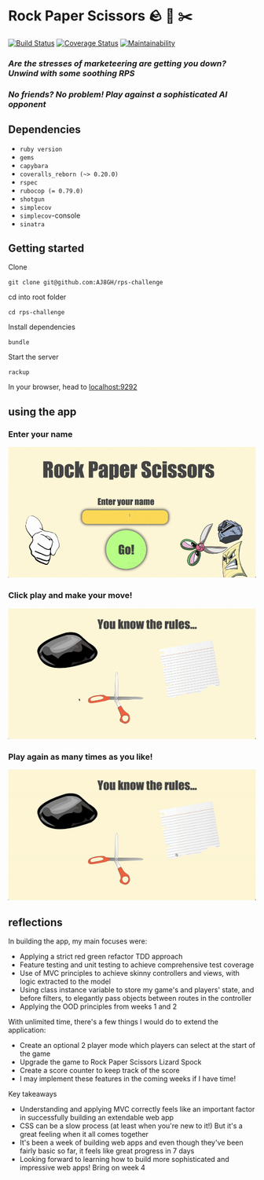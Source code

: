 # Rock Paper Scissors 🪨  📄  ✂️

[![Build Status](https://travis-ci.com/AJ8GH/rps-challenge.svg?branch=master)](https://travis-ci.com/AJ8GH/rps-challenge) [![Coverage Status](https://coveralls.io/repos/github/AJ8GH/rps-challenge/badge.svg?branch=master)](https://coveralls.io/github/AJ8GH/rps-challenge?branch=master) [![Maintainability](https://api.codeclimate.com/v1/badges/fdca0bdec16a564c5209/maintainability)](https://codeclimate.com/github/AJ8GH/rps-challenge/maintainability)

### *Are the stresses of marketeering are getting you down? Unwind with some soothing RPS*

### *No friends? No problem! Play against a sophisticated AI opponent*

## Dependencies
- `ruby version`
- `gems`
- `capybara`
- `coveralls_reborn (~> 0.20.0)`
- `rspec`
- `rubocop (= 0.79.0)`
- `shotgun`
- `simplecov`
- `simplecov`-console
- `sinatra`

## Getting started

Clone

```
git clone git@github.com:AJ8GH/rps-challenge
```

cd into root folder

```
cd rps-challenge
```

Install dependencies

```
bundle
```

Start the server

```
rackup
```

In your browser, head to [localhost:9292](http://localhost:9292)

## using the app


### Enter your name

![entering-name](public/images/entering_name.gif)

### Click play and make your move!

![game](public/images/game.gif)

### Play again as many times as you like!

![play-again](public/images/play-again.gif)

## reflections

In building the app, my main focuses were:
- Applying a strict red green refactor TDD approach
- Feature testing and unit testing to achieve comprehensive test coverage
- Use of MVC principles to achieve skinny controllers and views, with logic extracted to the model
- Using class instance variable to store my game's and players' state, and before filters, to elegantly pass objects between routes in the controller
- Applying the OOD principles from weeks 1 and 2

With unlimited time, there's a few things I would do to extend the application:
- Create an optional 2 player mode which players can select at the start of the game
- Upgrade the game to Rock Paper Scissors Lizard Spock
- Create a score counter to keep track of the score
- I may implement these features in the coming weeks if I have time!

Key takeaways
- Understanding and applying MVC correctly feels like an important factor in successfully building an extendable web app
- CSS can be a slow process (at least when you're new to it!) But it's a great feeling when it all comes together
- It's been a week of building web apps and even though they've been fairly basic so far, it feels like great progress in 7 days
- Looking forward to learning how to build more sophisticated and impressive web apps! Bring on week 4


